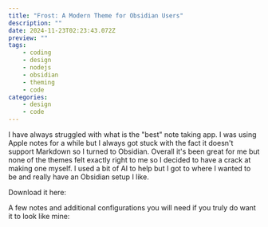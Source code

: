```yaml
---
title: "Frost: A Modern Theme for Obsidian Users"
description: ""
date: 2024-11-23T02:23:43.072Z
preview: ""
tags:
    - coding
    - design
    - nodejs
    - obsidian
    - theming
    - code
categories:
    - design
    - code
---
```




I have always struggled with what is the "best" note taking app. I was using Apple notes for a while but I always got stuck with the fact it doesn't support Markdown so I turned to Obsidian. Overall it's been great for me but none of the themes felt exactly right to me so I decided to have a crack at making one myself. I used a bit of AI to help but I got to where I wanted to be and really have an Obsidian setup I like.


Download it here:



A few notes and additional configurations you will need if you truly do want it to look like mine:

